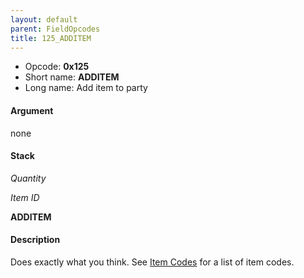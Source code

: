 ```yaml
---
layout: default
parent: FieldOpcodes
title: 125_ADDITEM
---
```


-   Opcode: **0x125**
-   Short name: **ADDITEM**
-   Long name: Add item to party

#### Argument

none

#### Stack

  
*Quantity*

*Item ID*

**ADDITEM**

#### Description

Does exactly what you think. See [Item Codes](../../Lists/Item_Codes.md) for a list of item codes.

